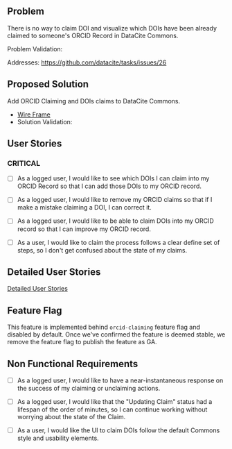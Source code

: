 
## Problem

There is no way to claim DOI and visualize which DOIs have been already claimed to someone's ORCID Record in DataCite Commons.

Problem Validation: 

Addresses: https://github.com/datacite/tasks/issues/26

## Proposed Solution 

Add ORCID Claiming and DOIs claims to DataCite Commons.
- [Wire Frame](https://www.figma.com/file/XY0mHdFJAqI0WkGAdBo3JJ/ORCID-Claiming?node-id=243%3A1)
- Solution Validation: 

## User Stories

### CRITICAL
- [ ] As a logged user, I would like to see which DOIs I can claim into my ORCID Record so that I can add those DOIs to my ORCID record.
- [ ] As a logged user, I would like to remove my ORCID claims so that if I make a mistake claiming a DOI, I can correct it.
- [ ] As a logged user, I would like to be able to claim DOIs into my ORCID record so that I can improve my ORCID record.
- [ ] As a user, I would like to claim the process follows a clear define set of steps, so I don't get confused about the state of my claims.


## Detailed User Stories

[Detailed User Stories](detail.feature)

## Feature Flag

This feature is implemented behind `orcid-claiming` feature flag and disabled by default.
Once we've confirmed the feature is deemed stable, we remove the feature flag to publish the feature as GA.

## Non Functional Requirements

- [ ] As a logged user, I would like to have a near-instantaneous response on the success of my claiming or unclaiming actions.
- [ ] As a logged user, I would like that the "Updating Claim" status had a lifespan of the order of minutes, so I can continue working without worrying about the state of the Claim.
- [ ] As a user, I would like the UI to claim DOIs follow the default Commons style and usability elements.

